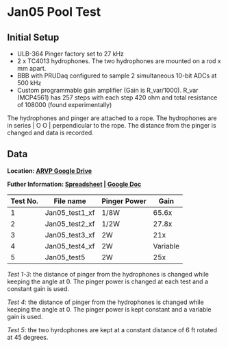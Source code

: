 # Jan05 Pool Test

## Initial Setup

* ULB-364 Pinger factory set to 27 kHz
* 2 x TC4013 hydrophones.
The two hydrophones are mounted on a rod x mm apart.
* BBB with PRUDaq configured to sample 2 simultaneous 10-bit ADCs at 500 kHz
* Custom programmable gain amplifier (Gain is R_var/1000). R_var (MCP4561) has 257 steps with each step 420 ohm and total resistance of 108000 (found experimentally)

The hydrophones and pinger are attached to a rope. The hydrophones are in series | O O | perpendicular to the rope. The distance from the pinger is changed and data is recorded. 

## Data
**Location: [ARVP Google Drive](https://drive.google.com/drive/u/1/folders/1-VW_4AqCC_KSoZ4bMbO5TKs7oXSrocZF)**

**Futher Information: [Spreadsheet](https://docs.google.com/spreadsheets/d/1lHz33_HVPFC0HvN3P8ELJCpuJP21mUrJQsu77IJILTM/edit) | [Google Doc](https://docs.google.com/document/u/1/d/1E-jKqNbrPnj-20fqM8clOE0pb3awmEkB_oU8lpvN5qM/edit?usp=drive_web)**

| Test No.  | File name  | Pinger Power  | Gain  |
| ---  | ---  | ---  | ---  |
| 1 | Jan05_test1_xf | 1/8W | 65.6x |
| 2 | Jan05_test2_xf | 1/2W | 27.8x |
| 3 | Jan05_test3_xf | 2W | 21x |
| 4 | Jan05_test4_xf | 2W | Variable |
| 5 | Jan05_test5 | 2W | 25x |

*Test 1-3*: the distance of pinger from the hydrophones is changed while keeping the angle at 0. The pinger power is changed at each test and a constant gain is used.

*Test 4*: the distance of pinger from the hydrophones is changed while keeping the angle at 0. The pinger power is kept constant and a variable gain is used.

*Test 5*: the two hyrdophones are kept at a constant distance of 6 ft rotated at 45 degrees.

